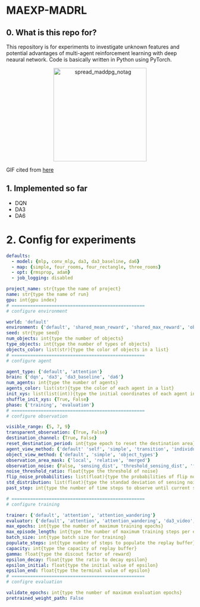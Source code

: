 # MAEXP-MADRL

## 0. What is this repo for?
This repository is for experiments to investigate unknown features and potential advantages of multi-agent reinforcement learning with deep neaural network.
Code is basically written in Python using PyTorch.
<p align="center"><img width="250" alt="spread_maddpg_notag" src="https://user-images.githubusercontent.com/60799014/92319743-64f73e00-f056-11ea-9bac-cdeadc4cc2bd.gif"></p>

GIF cited from [here](https://openai.com/blog/learning-to-cooperate-compete-and-communicate/)

## 1. Implemented so far
- DQN
- DA3
- DA6

# 2. Config for experiments
```yaml
defaults:
  - model: {mlp, conv_mlp, da3, da3_baseline, da6}
  - map: {simple, four_rooms, four_rectangle, three_rooms}
  - opt: {rmsprop, adam}
  - job_logging: disabled

project_name: str{type the name of project}
name: str{type the name of run}
gpu: int{gpu index}
# ==================================================
# configure environment

world: 'default'
environment: {'default', 'shared_mean_reward', 'shared_max_reward', 'object_types', 'da3_types_test'}
seed: str{type seed}
num_objects: int{type the number of objects}
type_objects: int{type the number of types of objects}
objects_color: list(str){type the color of objects in a list}
# ==================================================
# configure agent

agent_type: {'default', 'attention'}
brain: {'dqn', 'da3', 'da3_baseline', 'da6'}
num_agents: int{type the number of agents}
agents_color: list(str){type the color of each agent in a list}
init_xys: list(list(int)){type the initial coordinates of each agent in a list}
shuffle_init_xys: {True, False}
phase: {'training', 'evaluation'}
# ==================================================
# configure observation

visible_range: {5, 7, 9}
transparent_observation: {True, False}
destination_channel: {True, False}
reset_destination_period: int{type epoch to reset the destination area}
agent_view_method: {'default' 'self', 'simple', 'transition', 'individual'}
object_view_method: {'default', 'simple', 'object_types'}
observation_area_mask: {'local', 'relative', 'merged'}
observation_noise: {False, 'sensing_dist', 'threshold_sensing_dist', 'flat', 'flip'}
noise_threshold_ratio: float{type the threshold of noise}
flip_noise_probabilities: list(float){type the probabilities of flip noise}
std_distribution: list(float){type the standad deviation of sensing noise}
past_step: int{type the number of time steps to observe until current state}

# ==================================================
# configure training

trainer: {'default', 'attention', 'attention_wandering'}
evaluator: {'default', 'attention', 'attention_wandering', 'da3_video', 'da3_wandering_video'}
max_epochs: int{type the number of maximum training epochs}
max_episode_length: int{type the number of maximum training steps per epoch}
batch_size: int{type batch size for training}
populate_steps: int{type number of steps to populate the replay buffer}
capacity: int{type the capacity of replay buffer}
gamma: float{type the discout factor of reward}
epsilon_decay: float{type the ratio to decay epsilon}
epsilon_initial: float{type the initial value of epsilon}
epsilon_end: float{type the terminal value of epsilon}
# ==================================================
# configre evaluation

validate_epochs: int{type the number of maximum evaluation epochs}
pretrained_weight_path: False
```
